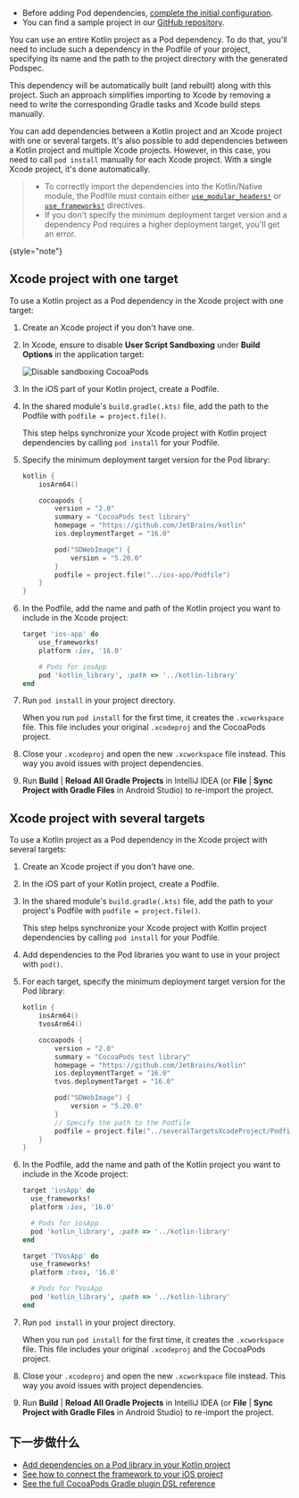 [//]: # (title: 使用 Kotlin 项目作为 CocoaPods 依赖项)

<tldr>

* Before adding Pod dependencies, [complete the initial configuration](native-cocoapods.md#set-up-an-environment-to-work-with-cocoapods).
* You can find a sample project in our [GitHub repository](https://github.com/Kotlin/kmp-with-cocoapods-multitarget-xcode-sample).

</tldr>

You can use an entire Kotlin project as a Pod dependency. To do that, you'll need to include such
a dependency in the Podfile of your project, specifying its name and the path to the project directory with the
generated Podspec.

This dependency will be automatically built (and rebuilt) along with this project. Such an approach
simplifies importing to Xcode by removing a need to write the corresponding Gradle tasks and Xcode build steps manually.

You can add dependencies between a Kotlin project and an Xcode project with one or several targets. It's also
possible to add dependencies between a Kotlin project and multiple Xcode projects. However, in this case,
you need to call `pod install` manually for each Xcode project. With a single Xcode project, it's done automatically.

> * To correctly import the dependencies into the Kotlin/Native module, the Podfile must contain either
>   [`use_modular_headers!`](https://guides.cocoapods.org/syntax/podfile.html#use_modular_headers_bang) or
>   [`use_frameworks!`](https://guides.cocoapods.org/syntax/podfile.html#use_frameworks_bang) directives.
> * If you don't specify the minimum deployment target version and a dependency Pod requires a higher deployment target,
>   you'll get an error.
>
{style="note"}

## Xcode project with one target

To use a Kotlin project as a Pod dependency in the Xcode project with one target:

1. Create an Xcode project if you don't have one.
2. In Xcode, ensure to disable **User Script Sandboxing** under **Build Options** in the application target:

   ![Disable sandboxing CocoaPods](disable-sandboxing-cocoapods.png)

3. In the iOS part of your Kotlin project, create a Podfile. 
4. In the shared module's `build.gradle(.kts)` file, add the path to the Podfile with `podfile = project.file()`.
   
   This step helps synchronize your Xcode project with Kotlin project dependencies by calling `pod install` for your Podfile.
5. Specify the minimum deployment target version for the Pod library:

    ```kotlin
    kotlin {
        iosArm64()

        cocoapods {
            version = "2.0"
            summary = "CocoaPods test library"
            homepage = "https://github.com/JetBrains/kotlin"
            ios.deploymentTarget = "16.0"
   
            pod("SDWebImage") {
                version = "5.20.0"
            }
            podfile = project.file("../ios-app/Podfile")
        }
    }
    ```

6. In the Podfile, add the name and path of the Kotlin project you want to include in the Xcode project:

    ```ruby
    target 'ios-app' do
        use_frameworks!
        platform :ios, '16.0'
    
        # Pods for iosApp
        pod 'kotlin_library', :path => '../kotlin-library'
    end
    ```

7. Run `pod install` in your project directory.

   When you run `pod install` for the first time, it creates the `.xcworkspace` file. This file
   includes your original `.xcodeproj` and the CocoaPods project.
8. Close your `.xcodeproj` and open the new `.xcworkspace` file instead. This way you avoid issues with project dependencies.
9. Run **Build** | **Reload All Gradle Projects** in IntelliJ IDEA (or **File** | **Sync Project with Gradle Files** in Android Studio)
   to re-import the project.

## Xcode project with several targets

To use a Kotlin project as a Pod dependency in the Xcode project with several targets:

1. Create an Xcode project if you don't have one.
2. In the iOS part of your Kotlin project, create a Podfile.
3. In the shared module's `build.gradle(.kts)` file, add the path to your project's Podfile with `podfile = project.file()`.
   
   This step helps synchronize your Xcode project with Kotlin project dependencies by calling `pod install` for your Podfile.
4. Add dependencies to the Pod libraries you want to use in your project with `pod()`.
5. For each target, specify the minimum deployment target version for the Pod library:

    ```kotlin
    kotlin {
        iosArm64()
        tvosArm64()

        cocoapods {
            version = "2.0"
            summary = "CocoaPods test library"
            homepage = "https://github.com/JetBrains/kotlin"
            ios.deploymentTarget = "16.0"
            tvos.deploymentTarget = "16.0"

            pod("SDWebImage") {
                version = "5.20.0"
            }
            // Specify the path to the Podfile
            podfile = project.file("../severalTargetsXcodeProject/Podfile")
        }
    }
    ```

6. In the Podfile, add the name and path of the Kotlin project you want to include in the Xcode project:

    ```ruby
    target 'iosApp' do
      use_frameworks!
      platform :ios, '16.0'
   
      # Pods for iosApp
      pod 'kotlin_library', :path => '../kotlin-library'
    end

    target 'TVosApp' do
      use_frameworks!
      platform :tvos, '16.0'

      # Pods for TVosApp
      pod 'kotlin_library', :path => '../kotlin-library'
    end
    ```

7. Run `pod install` in your project directory.

   When you run `pod install` for the first time, it creates the `.xcworkspace` file. This file
   includes your original `.xcodeproj` and the CocoaPods project.
8. Close your `.xcodeproj` and open the new `.xcworkspace` file instead. This way you avoid issues with project dependencies.
9. Run **Build** | **Reload All Gradle Projects** in IntelliJ IDEA (or **File** | **Sync Project with Gradle Files** in Android Studio)
   to re-import the project.

## 下一步做什么

* [Add dependencies on a Pod library in your Kotlin project](native-cocoapods-libraries.md)
* [See how to connect the framework to your iOS project](multiplatform-direct-integration.md)
* [See the full CocoaPods Gradle plugin DSL reference](native-cocoapods-dsl-reference.md)